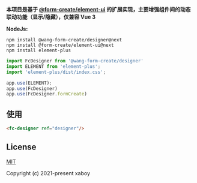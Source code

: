 **本项目是基于 [@form-create/element-ui](https://github.com/xaboy/form-create) 的扩展实现，主要增强组件间的动态联动功能（显示/隐藏），仅兼容 Vue 3**

**NodeJs:**

```shell
npm install @wang-form-create/designer@next
npm install @form-create/element-ui@next
npm install element-plus
```

```js
import FcDesigner from '@wang-form-create/designer'
import ELEMENT from 'element-plus';
import 'element-plus/dist/index.css';

app.use(ELEMENT);
app.use(FcDesigner)
app.use(FcDesigner.formCreate)
```

## 使用

```html
<fc-designer ref="designer"/>
```

## License

[MIT](http://opensource.org/licenses/MIT)

Copyright (c) 2021-present xaboy
